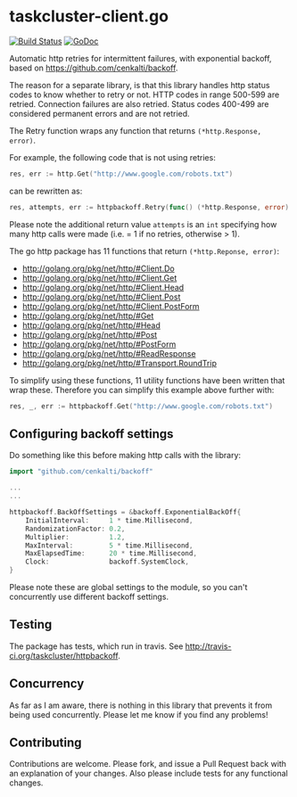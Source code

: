 # taskcluster-client.go
[![Build Status](https://secure.travis-ci.org/taskcluster/httpbackoff.png)](http://travis-ci.org/taskcluster/httpbackoff)
[![GoDoc](https://godoc.org/github.com/taskcluster/httpbackoff?status.png)](https://godoc.org/github.com/taskcluster/httpbackoff)

Automatic http retries for intermittent failures, with exponential backoff,
based on https://github.com/cenkalti/backoff.

The reason for a separate library, is that this library handles http status
codes to know whether to retry or not.  HTTP codes in range 500-599 are
retried. Connection failures are also retried. Status codes 400-499 are
considered permanent errors and are not retried.

The Retry function wraps any function that returns `(*http.Response, error)`.

For example, the following code that is not using retries:

```go
res, err := http.Get("http://www.google.com/robots.txt")
```

can be rewritten as:

```go
res, attempts, err := httpbackoff.Retry(func() (*http.Response, error) { return http.Get("http://www.google.com/robots.txt") })
```

Please note the additional return value `attempts` is an `int` specifying how
many http calls were made (i.e. = 1 if no retries, otherwise > 1).

The go http package has 11 functions that return `(*http.Reponse, error)`:

* http://golang.org/pkg/net/http/#Client.Do
* http://golang.org/pkg/net/http/#Client.Get
* http://golang.org/pkg/net/http/#Client.Head
* http://golang.org/pkg/net/http/#Client.Post
* http://golang.org/pkg/net/http/#Client.PostForm
* http://golang.org/pkg/net/http/#Get
* http://golang.org/pkg/net/http/#Head
* http://golang.org/pkg/net/http/#Post
* http://golang.org/pkg/net/http/#PostForm
* http://golang.org/pkg/net/http/#ReadResponse
* http://golang.org/pkg/net/http/#Transport.RoundTrip

To simplify using these functions, 11 utility functions have been written that
wrap these. Therefore you can simplify this example above further with:

```go
res, _, err := httpbackoff.Get("http://www.google.com/robots.txt")
```

## Configuring backoff settings

Do something like this before making http calls with the library:

```go
import "github.com/cenkalti/backoff"

...
...

httpbackoff.BackOffSettings = &backoff.ExponentialBackOff{
	InitialInterval:     1 * time.Millisecond,
	RandomizationFactor: 0.2,
	Multiplier:          1.2,
	MaxInterval:         5 * time.Millisecond,
	MaxElapsedTime:      20 * time.Millisecond,
	Clock:               backoff.SystemClock,
}
```

Please note these are global settings to the module, so you can't concurrently
use different backoff settings.

## Testing

The package has tests, which run in travis. See http://travis-ci.org/taskcluster/httpbackoff.

## Concurrency

As far as I am aware, there is nothing in this library that prevents it from
being used concurrently. Please let me know if you find any problems!

## Contributing
Contributions are welcome. Please fork, and issue a Pull Request back with an
explanation of your changes. Also please include tests for any functional
changes.
